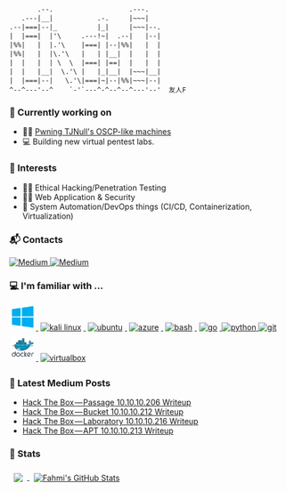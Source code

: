 ```
       .--.                   .---.
   .---|__|           .-.     |~~~|
.--|===|--|_          |_|     |~~~|--.
|  |===|  |'\     .---!~|  .--|   |--|
|%%|   |  |.'\    |===| |--|%%|   |  |
|%%|   |  |\.'\   |   | |__|  |   |  |
|  |   |  | \  \  |===| |==|  |   |  |
|  |   |__|  \.'\ |   |_|__|  |~~~|__|   
|  |===|--|   \.'\|===|~|--|%%|~~~|--|  
^--^---'--^    `-'`---^-^--^--^---'--'  友人F
```

### 🔭 Currently working on

- 🐱‍💻 [Pwning TJNull's OSCP-like machines](https://fahmifj.github.io/tags/oscp-like/)
- 💻 Building new virtual pentest labs.

### 🎯 Interests

- 🐱‍💻 Ethical Hacking/Penetration Testing
- 🐱‍💻 Web Application & Security
- 🤖 System Automation/DevOps things (CI/CD, Containerization, Virtualization)

### 📬 Contacts

<a href = "https://discord.com/users/305634994938707969" target="_blank"> 
<img height="40" src="https://img.shields.io/badge/-Discord-000000.svg?&style=for-the-badge&logo=Discord&logoColor=white" alt="Medium" />
</a>

<a href = "mailto:ophiodev.fahmi@gmail.com" target="_blank"> 
<img height="40" src="https://img.shields.io/badge/-Email-000000.svg?&style=for-the-badge&logo=gmail&logoColor=white" alt="Medium" />
</a>

### 💻 I'm familiar with ...


  <a href="https://www.microsoft.com/en-us/windows" target="_blank"> 
    <img src="https://raw.githubusercontent.com/devicons/devicon/master/icons/windows8/windows8-original.svg" alt="windows" height="40" style="margin:4px"> 
  </a>

  <a href="https://www.kali.org/" target="_blank"> 
    <img src="https://upload.wikimedia.org/wikipedia/commons/4/4b/Kali_Linux_2.0_wordmark.svg" alt="kali linux" height="40" style="margin:4px" > 
  </a>

  <a href="https://ubuntu.com/" target="_blank"> 
    <img src="https://www.vectorlogo.zone/logos/ubuntu/ubuntu-icon.svg" alt="ubuntu" height="40" style="margin:4px"> 
  </a>

  <a href="https://azure.microsoft.com/en-in/" target="_blank"> 
    <img src="https://www.vectorlogo.zone/logos/microsoft_azure/microsoft_azure-icon.svg" height="40" alt="azure" style="margin:4px"/> 
  </a>

  <a href="https://www.gnu.org/software/bash/" target="_blank"> 
    <img src="https://www.vectorlogo.zone/logos/gnu_bash/gnu_bash-icon.svg" alt="bash" height="40" style="margin:4px" /> 
  </a> 

  <a href="https://golang.org" target="_blank"> 
    <img src="https://www.vectorlogo.zone/logos/golang/golang-icon.svg" alt="go" height="40" style="margin:4px;" > 
  </a>

  <a href="https://www.python.org" target="_blank"> 
    <img src="https://www.vectorlogo.zone/logos/python/python-icon.svg" alt="python" width="40" /> 
  </a>

  <a href="https://git-scm.com/" target="_blank"> 
    <img src="https://www.vectorlogo.zone/logos/git-scm/git-scm-icon.svg" alt="git" height="40" /> 
  </a>

  <a href="https://www.docker.com/" target="_blank"> 
    <img src="https://raw.githubusercontent.com/devicons/devicon/master/icons/docker/docker-original-wordmark.svg" alt="docker" width="40" style="margin:4px"/> 
  </a>

  <a href="https://www.virtualbox.org/" target="_blank"> 
    <img src="https://www.vectorlogo.zone/logos/virtualbox/virtualbox-icon.svg" alt="virtualbox" height="40" style="margin:4px"> 
  </a>

### 📝 Latest Medium Posts

<!-- BLOG-POST-LIST:START -->
- [Hack The Box — Passage 10.10.10.206 Writeup](https://fahmifj.medium.com/hack-the-box-passage-10-10-10-206-writeup-d071577888c2?source=rss-1354259e1c27------2)
- [Hack The Box — Bucket 10.10.10.212 Writeup](https://fahmifj.medium.com/hack-the-box-bucket-10-10-10-212-writeup-4b6a578e2865?source=rss-1354259e1c27------2)
- [Hack The Box — Laboratory 10.10.10.216 Writeup](https://fahmifj.medium.com/hack-the-box-laboratory-10-10-10-216-writeup-6f75fa2d177d?source=rss-1354259e1c27------2)
- [Hack The Box — APT 10.10.10.213 Writeup](https://fahmifj.medium.com/hack-the-box-apt-10-10-10-213-writeup-b4b774de1ff9?source=rss-1354259e1c27------2)
<!-- BLOG-POST-LIST:END -->

### 🔰 Stats
<!-- GitHub Stats -->

<a href="https://github.com/fahmifj">
  <img align="center" style="margin:0.5rem" src="https://github-readme-stats.vercel.app/api/top-langs/?username=fahmifj&hide=html,css,roff&title_color=ffffff&text_color=c9cacc&icon_color=4AB197&bg_color=1A2B34" />
</a>

<a href="https://github.com/fahmifj">
  <img align="center" style="margin:0.5rem" src="https://github-readme-stats.vercel.app/api?username=fahmifj&show_icons=true&line_height=27&count_private=true&title_color=ffffff&text_color=c9cacc&icon_color=4AB097&bg_color=1A2B34" alt="Fahmi's GitHub Stats" />
</a>